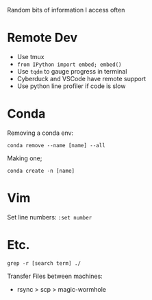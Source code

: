 Random bits of information I access often

# Remote Dev

* Use tmux
* `from IPython import embed; embed()`
* Use `tqdm` to gauge progress in terminal
* Cyberduck and VSCode have remote support
* Use python line profiler if code is slow

# Conda

Removing a conda env:

```
conda remove --name [name] --all
```

Making one;

```
conda create -n [name]
```

# Vim 

Set line numbers: `:set number`

# Etc.

```
grep -r [search term] ./
```

Transfer Files between machines:

* rsync > scp > magic-wormhole